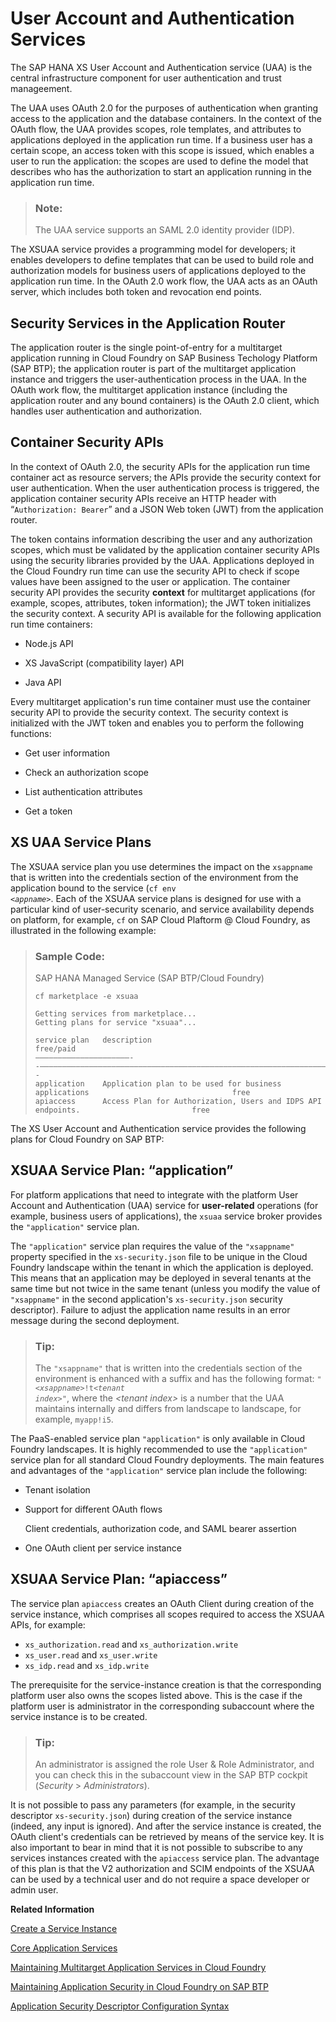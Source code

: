 <!-- loioc6f36d5d49844bd790798ea36538e024 -->

# User Account and Authentication Services

The SAP HANA XS User Account and Authentication service \(UAA\) is the central infrastructure component for user authentication and trust manageement.

The UAA uses OAuth 2.0 for the purposes of authentication when granting access to the application and the database containers. In the context of the OAuth flow, the UAA provides scopes, role templates, and attributes to applications deployed in the application run time. If a business user has a certain scope, an access token with this scope is issued, which enables a user to run the application: the scopes are used to define the model that describes who has the authorization to start an application running in the application run time.

> ### Note:  
> The UAA service supports an SAML 2.0 identity provider \(IDP\).

The XSUAA service provides a programming model for developers; it enables developers to define templates that can be used to build role and authorization models for business users of applications deployed to the application run time. In the OAuth 2.0 work flow, the UAA acts as an OAuth server, which includes both token and revocation end points.



## Security Services in the Application Router

The application router is the single point-of-entry for a multitarget application running in Cloud Foundry on SAP Business Techology Platform \(SAP BTP\); the application router is part of the multitarget application instance and triggers the user-authentication process in the UAA. In the OAuth work flow, the multitarget application instance \(including the application router and any bound containers\) is the OAuth 2.0 client, which handles user authentication and authorization.



## Container Security APIs

In the context of OAuth 2.0, the security APIs for the application run time container act as resource servers; the APIs provide the security context for user authentication. When the user authentication process is triggered, the application container security APIs receive an HTTP header with “`Authorization: Bearer`” and a JSON Web token \(JWT\) from the application router.

The token contains information describing the user and any authorization scopes, which must be validated by the application container security APIs using the security libraries provided by the UAA. Applications deployed in the Cloud Foundry run time can use the security API to check if scope values have been assigned to the user or application. The container security API provides the security **context** for multitarget applications \(for example, scopes, attributes, token information\); the JWT token initializes the security context. A security API is available for the following application run time containers:

-   Node.js API

-   XS JavaScript \(compatibility layer\) API

-   Java API


Every multitarget application's run time container must use the container security API to provide the security context. The security context is initialized with the JWT token and enables you to perform the following functions:

-   Get user information

-   Check an authorization scope

-   List authentication attributes

-   Get a token




<a name="loioc6f36d5d49844bd790798ea36538e024__section_itl_xjb_5z"/>

## XS UAA Service Plans

The XSUAA service plan you use determines the impact on the `xsappname` that is written into the credentials section of the environment from the application bound to the service \(<code>cf env <i class="varname">&lt;appname&gt;</i></code>. Each of the XSUAA service plans is designed for use with a particular kind of user-security scenario, and service availability depends on platform, for example, `cf` on SAP Cloud Plaftorm @ Cloud Foundry, as illustrated in the following example:

> ### Sample Code:  
> SAP HANA Managed Service \(SAP BTP/Cloud Foundry\)
> 
> ```
> cf marketplace -e xsuaa
>  
> Getting services from marketplace...
> Getting plans for service "xsuaa"...
>   
> service plan   description                                                                          free/paid
> –––––––––––––––––––––--––––––––––––––––––––––––––––––––––––––––––––––––––––––––––––––––––––––––––––––––––––--
> application    Application plan to be used for business applications                                free 
> apiaccess      Access Plan for Authorization, Users and IDPS API endpoints.                         free
> ```

The XS User Account and Authentication service provides the following plans for Cloud Foundry on SAP BTP:



<a name="loioc6f36d5d49844bd790798ea36538e024__section_wqx_vlb_5z"/>

## XSUAA Service Plan: “application”

For platform applications that need to integrate with the platform User Account and Authentication \(UAA\) service for **user-related** operations \(for example, business users of applications\), the `xsuaa` service broker provides the `"application"` service plan.

The `"application"` service plan requires the value of the `"xsappname"` property specified in the `xs-security.json` file to be unique in the Cloud Foundry landscape within the tenant in which the application is deployed. This means that an application may be deployed in several tenants at the same time but not twice in the same tenant \(unless you modify the value of `"xsappname"` in the second application's `xs-security.json` security descriptor\). Failure to adjust the application name results in an error message during the second deployment.

> ### Tip:  
> The `"xsappname"` that is written into the credentials section of the environment is enhanced with a suffix and has the following format: <code>"<i class="varname">&lt;xsappname&gt;</i>!t<i class="varname">&lt;tenant index&gt;</i>"</code>, where the *<tenant index\>* is a number that the UAA maintains internally and differs from landscape to landscape, for example, `myapp!i5`.

The PaaS-enabled service plan `"application"` is only available in Cloud Foundry landscapes. It is highly recommended to use the `"application"` service plan for all standard Cloud Foundry deployments. The main features and advantages of the `"application"` service plan include the following:

-   Tenant isolation
-   Support for different OAuth flows

    Client credentials, authorization code, and SAML bearer assertion

-   One OAuth client per service instance



<a name="loioc6f36d5d49844bd790798ea36538e024__section_myv_lrv_gnb"/>

## XSUAA Service Plan: “apiaccess”

The service plan `apiaccess` creates an OAuth Client during creation of the service instance, which comprises all scopes required to access the XSUAA APIs, for example:

-   `xs_authorization.read` and `xs_authorization.write`
-   `xs_user.read` and `xs_user.write`
-   `xs_idp.read` and `xs_idp.write`

The prerequisite for the service-instance creation is that the corresponding platform user also owns the scopes listed above. This is the case if the platform user is administrator in the corresponding subaccount where the service instance is to be created.

> ### Tip:  
> An administrator is assigned the role User & Role Administrator, and you can check this in the subaccount view in the SAP BTP cockpit \(*Security* \> *Administrators*\).

It is not possible to pass any parameters \(for example, in the security descriptor `xs-security.json`\) during creation of the service instance \(indeed, any input is ignored\). And after the service instance is created, the OAuth client's credentials can be retrieved by means of the service key. It is also important to bear in mind that it is not possible to subscribe to any services instances created with the `apiaccess` service plan. The advantage of this plan is that the V2 authorization and SCIM endpoints of the XSUAA can be used by a technical user and do not require a space developer or admin user.

**Related Information**  


[Create a Service Instance](create-a-service-instance-355f3b1.md "Make a service instance available to applications.")

[Core Application Services](core-application-services-b0200e9.md "A selection of essential application services are available with the run-time platform.")

[Maintaining Multitarget Application Services in Cloud Foundry](maintaining-multitarget-application-services-in-cloud-foundry-33e3c59.md "In Cloud Foundry, applications can make use of services managed by a service broker.")

[Maintaining Application Security in Cloud Foundry on SAP BTP](../100-HANA-Cloud-DB-Dev-Security/maintaining-application-security-in-cloud-foundry-on-sap-btp-35d910e.md "Set up the security components required in the context of multitarget applications on SAP BTP .")

[Application Security Descriptor Configuration Syntax](../100-HANA-Cloud-DB-Dev-Security/application-security-descriptor-configuration-syntax-6d3ed64.md "The syntax required to set the properties and values defined in the xs-security.json application-security description file.")

